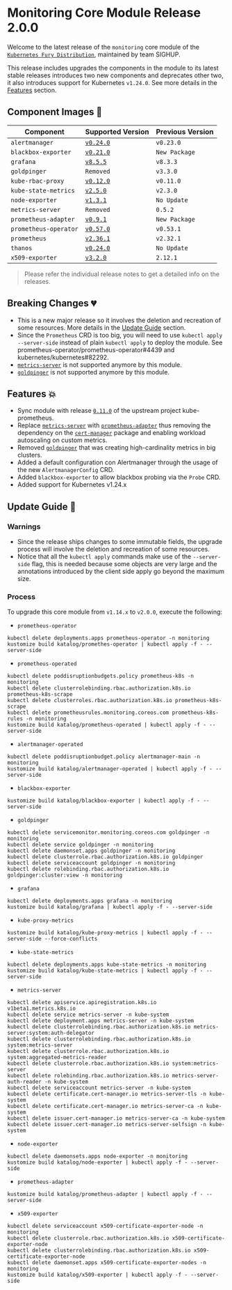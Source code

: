 # Monitoring Core Module Release 2.0.0

Welcome to the latest release of the `monitoring` core module of the [`Kubernetes Fury Distribution`](https://github.com/sighupio/fury-distribution), maintained by team SIGHUP.

This release includes upgrades the components in the module to its latest stable releases introduces two new components and deprecates other two, it also introduces support for Kubernetes `v1.24.0`. See more details in the [Features](#features-) section.

## Component Images 🚢

| Component             | Supported Version                                                                            | Previous Version |
|-----------------------|----------------------------------------------------------------------------------------------|------------------|
| `alertmanager`        | [`v0.24.0`](https://github.com/prometheus/alertmanager/releases/tag/v0.24.0)                 | `v0.23.0`        |
| `blackbox-exporter`   | [`v0.21.0`](https://github.com/prometheus/blackbox_exporter/releases/tag/v0.21.0)            | `New Package`    |
| `grafana`             | [`v8.5.5`](https://github.com/grafana/grafana/releases/tag/v8.5.5)                           | `v8.3.3`         |
| `goldpinger`          | `Removed`                                                                                    | `v3.3.0`         |
| `kube-rbac-proxy`     | [`v0.12.0`](https://github.com/brancz/kube-rbac-proxy/releases/tag/v0.12.0)                  | `v0.11.0`        |
| `kube-state-metrics`  | [`v2.5.0`](https://github.com/kubernetes/kube-state-metrics/releases/tag/v2.5.0)             | `v2.3.0`         |
| `node-exporter`       | [`v1.3.1`](https://github.com/prometheus/node_exporter/releases/tag/v1.3.1)                  | `No Update`      |
| `metrics-server`      | `Removed`                                                                                    | `0.5.2`          |
| `prometheus-adapter`  | [`v0.9.1`](https://github.com/kubernetes-sigs/prometheus-adapter/releases/tag/v0.9.1)        | `New Package`    |
| `prometheus-operator` | [`v0.57.0`](https://github.com/prometheus-operator/prometheus-operator/releases/tag/v0.57.0) | `v0.53.1`        |
| `prometheus`          | [`v2.36.1`](https://github.com/prometheus/prometheus/releases/tag/v2.36.1)                   | `v2.32.1`        |
| `thanos`              | [`v0.24.0`](https://github.com/thanos-io/thanos/releases/tag/v0.24.0)                        | `No Update`      |
| `x509-exporter`       | [`v3.2.0`](https://github.com/enix/x509-certificate-exporter/releases/tag/v3.2.0)            | `2.12.1`         |

> Please refer the individual release notes to get a detailed info on the
> releases.


## Breaking Changes 💔

- This is a new major release so it involves the deletion and recreation of some
  resources. More details in the [Update Guide](#update-guide-) section.
- Since the `Prometheus` CRD is too big, you will need to use `kubectl apply
  --server-side` instead of plain `kubectl apply` to deploy the module. See
  prometheus-operator/prometheus-operator#4439 and kubernetes/kubernetes#82292.
- [`metrics-server`](https://github.com/kubernetes-sigs/metrics-server) is not
  supported anymore by this module.
- [`goldpinger`](https://github.com/bloomberg/goldpinger) is not supported
  anymore by this module.

## Features 💥

- Sync module with release
  [`0.11.0`](https://github.com/prometheus-operator/kube-prometheus/releases/tag/v0.11.0) of the upstream project kube-prometheus.
- Replace [`metrics-server`](https://github.com/kubernetes-sigs/metrics-server)
  with
  [`prometheus-adapter`](https://github.com/kubernetes-sigs/prometheus-adapter)
  thus removing the dependency on the
  [`cert-manager`](https://github.com/sighupio/fury-kubernetes-ingress/tree/master/katalog/cert-manager)
  package and enabling workload autoscaling on custom metrics.
- Removed [`goldpinger`](https://github.com/bloomberg/goldpinger) that was
  creating high-cardinality metrics in big clusters.
- Added a default configuration con Alertmanager through the usage of the new
  `AlertmanagerConfig` CRD.
- Added `blackbox-exporter` to allow blackbox probing via the `Probe` CRD.
- Added support for Kubernetes v1.24.x

## Update Guide 🦮

### Warnings

- Since the release ships changes to some immutable fields, the upgrade process
  will involve the deletion and recreation of some resources.
- Notice that all the `kubectl apply` commands make use of the `--server-side` flag, this is needed because some objects are very large and the annotations introduced by the client side apply go beyond the maximum size.

### Process

To upgrade this core module from `v1.14.x` to `v2.0.0`, execute the following:

- `prometheus-operator`
```shell
kubectl delete deployments.apps prometheus-operator -n monitoring
kustomize build katalog/promethes-operator | kubectl apply -f - --server-side
```

- `prometheus-operated`
```shell
kubectl delete poddisruptionbudgets.policy prometheus-k8s -n monitoring
kubectl delete clusterrolebinding.rbac.authorization.k8s.io prometheus-k8s-scrape
kubectl delete clusterroles.rbac.authorization.k8s.io prometheus-k8s-scrape
kubectl delete prometheusrules.monitoring.coreos.com prometheus-k8s-rules -n monitoring
kustomize build katalog/prometheus-operated | kubectl apply -f - --server-side
```

- `alertmanager-operated`
```shell
kubectl delete poddisruptionbudget.policy alertmanager-main -n monitoring
kustomize build katalog/alertmanager-operated | kubectl apply -f - --server-side
```

- `blackbox-exporter`
```shell
kustomize build katalog/blackbox-exporter | kubectl apply -f - --server-side
```

- `goldpinger`
```shell
kubectl delete servicemonitor.monitoring.coreos.com goldpinger -n monitoring
kubectl delete service goldpinger -n monitoring
kubectl delete daemonset.apps goldpinger -n monitoring
kubectl delete clusterrole.rbac.authorization.k8s.io goldpinger
kubectl delete serviceaccount goldpinger -n monitoring
kubectl delete rolebinding.rbac.authorization.k8s.io goldpinger:cluster:view -n monitoring
```

- `grafana`
```shell
kubectl delete deployments.apps grafana -n monitoring
kustomize build katalog/grafana | kubectl apply -f - --server-side
```

- `kube-proxy-metrics`
```shell
kustomize build katalog/kube-proxy-metrics | kubectl apply -f - --server-side --force-conflicts
```

- `kube-state-metrics`
```shell
kubectl delete deployments.apps kube-state-metrics -n monitoring
kustomize build katalog/kube-state-metrics | kubectl apply -f - --server-side
```

- `metrics-server`
```shell
kubectl delete apiservice.apiregistration.k8s.io v1beta1.metrics.k8s.io
kubectl delete service metrics-server -n kube-system
kubectl delete deployment.apps metrics-server -n kube-system
kubectl delete clusterrolebinding.rbac.authorization.k8s.io metrics-server:system:auth-delegator
kubectl delete clusterrolebinding.rbac.authorization.k8s.io system:metrics-server
kubectl delete clusterrole.rbac.authorization.k8s.io system:aggregated-metrics-reader
kubectl delete clusterrole.rbac.authorization.k8s.io system:metrics-server
kubectl delete rolebinding.rbac.authorization.k8s.io metrics-server-auth-reader -n kube-system
kubectl delete serviceaccount metrics-server -n kube-system
kubectl delete certificate.cert-manager.io metrics-server-tls -n kube-system
kubectl delete certificate.cert-manager.io metrics-server-ca -n kube-system
kubectl delete issuer.cert-manager.io metrics-server-ca -n kube-system
kubectl delete issuer.cert-manager.io metrics-server-selfsign -n kube-system
```

- `node-exporter`
```shell
kubectl delete daemonsets.apps node-exporter -n monitoring
kustomize build katalog/node-exporter | kubectl apply -f - --server-side
```

- `prometheus-adapter`
```shell
kustomize build katalog/prometheus-adapter | kubectl apply -f - --server-side
```

- `x509-exporter`
```shell
kubectl delete serviceaccount x509-certificate-exporter-node -n monitoring
kubectl delete clusterrole.rbac.authorization.k8s.io x509-certificate-exporter-node
kubectl delete clusterrolebinding.rbac.authorization.k8s.io x509-certificate-exporter-node
kubectl delete daemonset.apps x509-certificate-exporter-nodes -n monitoring
kustomize build katalog/x509-exporter | kubectl apply -f - --server-side
```
